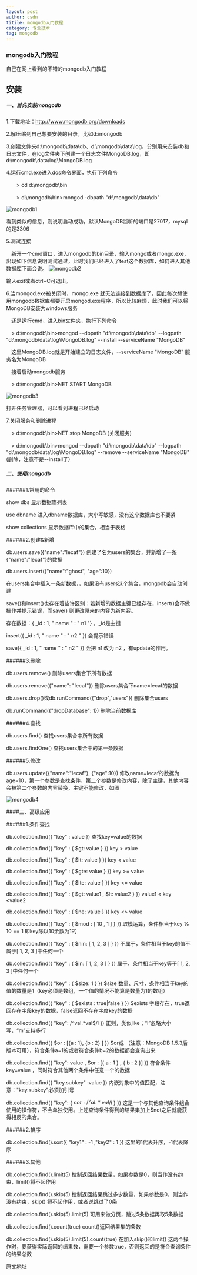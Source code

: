 ```yaml
---
layout: post
author: csdn
titile: mongodb入门教程
category: 专业技术
tag: mongodb 
---
```


### mongodb入门教程

自己在网上看到的不错的mongodb入门教程

## 安装

##### 一、首先安装mongodb

1.下载地址：http://www.mongodb.org/downloads

2.解压缩到自己想要安装的目录，比如d:\mongodb

3.创建文件夹d:\mongodb\data\db、d:\mongodb\data\log，分别用来安装db和日志文件，在log文件夹下创建一个日志文件MongoDB.log，即d:\mongodb\data\log\MongoDB.log

4.运行cmd.exe进入dos命令界面，执行下列命令

　　> cd d:\mongodb\bin

　　> d:\mongodb\bin>mongod -dbpath "d:\mongodb\data\db"

![mongodb1](http://images.cnitblog.com/blog/203292/201308/21110329-868b0d1fb023479f9a605fc8353515f2.png)

看到类似的信息，则说明启动成功，默认MongoDB监听的端口是27017，mysql的是3306

5.测试连接

　新开一个cmd窗口，进入mongodb的bin目录，输入mongo或者mongo.exe，出现如下信息说明测试通过，此时我们已经进入了test这个数据库，如何进入其他数据库下面会说。
![mongodb2](http://images.cnitblog.com/blog/203292/201308/21111025-91a3b6a9bde844688300928f0a9ea26f.png)

输入exit或者ctrl+C可退出。

6.当mongod.exe被关闭时，mongo.exe 就无法连接到数据库了，因此每次想使用mongodb数据库都要开启mongod.exe程序，所以比较麻烦，此时我们可以将MongoDB安装为windows服务

　还是运行cmd，进入bin文件夹，执行下列命令

　> d:\mongodb\bin>mongod --dbpath "d:\mongodb\data\db" --logpath "d:\mongodb\data\log\MongoDB.log" --install --serviceName "MongoDB"

　这里MongoDB.log就是开始建立的日志文件，--serviceName "MongoDB" 服务名为MongoDB

　接着启动mongodb服务

　> d:\mongodb\bin>NET START MongoDB

![mongodb3](http://images.cnitblog.com/blog/203292/201308/21161507-c374a9f43c1c4c75aeb9cc4ff83ef463.jpg)

打开任务管理器，可以看到进程已经启动

7.关闭服务和删除进程

　> d:\mongodb\bin>NET stop MongoDB   (关闭服务)

　> d:\mongodb\bin>mongod --dbpath "d:\mongodb\data\db" --logpath "d:\mongodb\data\log\MongoDB.log" --remove --serviceName "MongoDB"      (删除，注意不是--install了）

##### 二、使用mongodb

######1.常用的命令

show dbs    显示数据库列表

use dbname    进入dbname数据库，大小写敏感，没有这个数据库也不要紧

show collections    显示数据库中的集合，相当于表格

######2.创建&新增

db.users.save({"name":"lecaf"})    创建了名为users的集合，并新增了一条{"name":"lecaf"}的数据

db.users.insert({"name":"ghost", "age":10})

在users集合中插入一条新数据，，如果没有users这个集合，mongodb会自动创建

save()和insert()也存在着些许区别：若新增的数据主键已经存在，insert()会不做操作并提示错误，而save() 则更改原来的内容为新内容。

存在数据：{ _id : 1, " name " : " n1 "} ，_id是主键

insert({ _id : 1, " name " : " n2 " })    会提示错误

save({ _id : 1, " name " : " n2 " })     会把 n1 改为  n2 ，有update的作用。

######3.删除

db.users.remove()    删除users集合下所有数据

db.users.remove({"name": "lecaf"})    删除users集合下name=lecaf的数据

db.users.drop()或db.runCommand({"drop","users"})    删除集合users

db.runCommand({"dropDatabase": 1})    删除当前数据库

######4.查找

db.users.find()    查找users集合中所有数据

db.users.findOne()    查找users集合中的第一条数据

######5.修改

db.users.update({"name":"lecaf"}, {"age":10})    修改name=lecaf的数据为age=10，第一个参数是查找条件，第二个参数是修改内容，除了主键，其他内容会被第二个参数的内容替换，主键不能修改，如图

![mongodb4](http://images.cnitblog.com/blog/203292/201308/22143209-cddea033063e480bb1bd4cc5dfdf9f4e.jpg)

####三、高级应用

######1.条件查找

db.collection.find({ "key" : value })    查找key=value的数据

db.collection.find({ "key" : { $gt: value } })    key > value

db.collection.find({ "key" : { $lt: value } })    key < value

db.collection.find({ "key" : { $gte: value } })    key >= value

db.collection.find({ "key" : { $lte: value } })    key <= value

db.collection.find({ "key" : { $gt: value1 , $lt: value2 } })    value1 < key <value2

db.collection.find({ "key" : { $ne: value } })    key <> value

db.collection.find({ "key" : { $mod : [ 10 , 1 ] } })    取模运算，条件相当于key % 10 == 1 
即key除以10余数为1的

db.collection.find({ "key" : { $nin: [ 1, 2, 3 ] } })    不属于，条件相当于key的值不属于[ 1, 2, 3 ]中任何一个

db.collection.find({ "key" : { $in: [ 1, 2, 3 ] } })    属于，条件相当于key等于[ 1, 2, 3 ]中任何一个

db.collection.find({ "key" : { $size: 1 } })    $size 
数量、尺寸，条件相当于key的值的数量是1（key必须是数组，一个值的情况不能算是数量为1的数组）

db.collection.find({ "key" : { $exists : true|false } })    $exists 
字段存在，true返回存在字段key的数据，false返回不存在字度key的数据

db.collection.find({ "key": /^val.*val$/i })    正则，类似like；“i”忽略大小写，“m”支持多行

db.collection.find({ $or : [{a : 1}, {b : 2} ] })    $or或 （注意：MongoDB 1.5.3后版本可用），符合条件a=1的或者符合条件b=2的数据都会查询出来

db.collection.find({ "key": value , $or : [{ a : 1 } , { b : 2 }] })    符合条件key=value ，同时符合其他两个条件中任意一个的数据

db.collection.find({ "key.subkey" :value })    内嵌对象中的值匹配，注意："key.subkey"必须加引号

db.collection.find({ "key": { $not : /^val.*val$/i } })    这是一个与其他查询条件组合使用的操作符，不会单独使用。上述查询条件得到的结果集加上$not之后就能获得相反的集合。

######2.排序

db.collection.find().sort({ "key1" : -1 ,"key2" : 1 })    这里的1代表升序，-1代表降序

######3.其他

db.collection.find().limit(5)    控制返回结果数量，如果参数是0，则当作没有约束，limit()将不起作用

db.collection.find().skip(5)    控制返回结果跳过多少数量，如果参数是0，则当作没有约束，skip()
将不起作用，或者说跳过了0条

db.collection.find().skip(5).limit(5)    可用来做分页，跳过5条数据再取5条数据

db.collection.find().count(true)    count()返回结果集的条数

db.collection.find().skip(5).limit(5).count(true)    在加入skip()和limit()
这两个操作时，要获得实际返回的结果数，需要一个参数true，否则返回的是符合查询条件的结果总数

[原文地址](http://www.cnblogs.com/lecaf/archive/2013/08/23/mongodb.html)